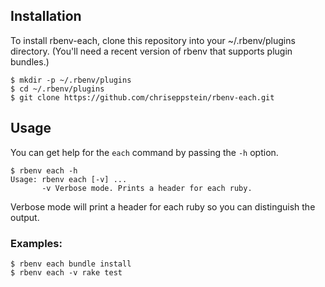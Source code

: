 ## Installation

To install rbenv-each, clone this repository into your ~/.rbenv/plugins directory. (You'll need a recent version of rbenv that supports plugin bundles.)


```
$ mkdir -p ~/.rbenv/plugins
$ cd ~/.rbenv/plugins
$ git clone https://github.com/chriseppstein/rbenv-each.git
```

## Usage

You can get help for the `each` command by passing the `-h` option.

```
$ rbenv each -h
Usage: rbenv each [-v] ...
       -v Verbose mode. Prints a header for each ruby.
```

Verbose mode will print a header for each ruby so you can distinguish
the output.

### Examples:

```
$ rbenv each bundle install
$ rbenv each -v rake test
```
